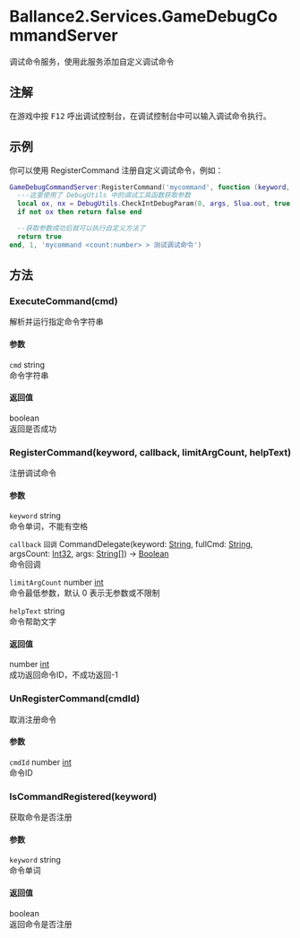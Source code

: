 ﻿# Ballance2.Services.GameDebugCommandServer 
调试命令服务，使用此服务添加自定义调试命令

## 注解

在游戏中按 <kbd>F12</kbd> 呼出调试控制台，在调试控制台中可以输入调试命令执行。

## 示例


你可以使用 RegisterCommand 注册自定义调试命令，例如：
```lua
GameDebugCommandServer:RegisterCommand('mycommand', function (keyword, fullCmd, argsCount, args) 
  ---这里使用了 DebugUtils 中的调试工具函数获取参数
  local ox, nx = DebugUtils.CheckIntDebugParam(0, args, Slua.out, true, 0)
  if not ox then return false end

  --获取参数成功后就可以执行自定义方法了
  return true
end, 1, 'mycommand <count:number> > 测试调试命令')
```



## 方法



### ExecuteCommand(cmd)

解析并运行指定命令字符串


#### 参数


`cmd` string <br/>命令字符串



#### 返回值

boolean <br/>返回是否成功


### RegisterCommand(keyword, callback, limitArgCount, helpText)

注册调试命令


#### 参数


`keyword` string <br/>命令单词，不能有空格

`callback` `回调` CommandDelegate(keyword: [String](https://docs.microsoft.com/zh-cn/dotnet/api/System.String), fullCmd: [String](https://docs.microsoft.com/zh-cn/dotnet/api/System.String), argsCount: [Int32](https://docs.microsoft.com/zh-cn/dotnet/api/System.Int32), args: [String[]](https://docs.microsoft.com/zh-cn/dotnet/api/System.String[])) -> [Boolean](https://docs.microsoft.com/zh-cn/dotnet/api/System.Boolean) <br/>命令回调

`limitArgCount` number [int](../types.md)<br/>命令最低参数，默认 0 表示无参数或不限制

`helpText` string <br/>命令帮助文字



#### 返回值

number [int](../types.md)<br/>成功返回命令ID，不成功返回-1


### UnRegisterCommand(cmdId)

取消注册命令


#### 参数


`cmdId` number [int](../types.md)<br/>命令ID




### IsCommandRegistered(keyword)

获取命令是否注册


#### 参数


`keyword` string <br/>命令单词



#### 返回值

boolean <br/>返回命令是否注册
